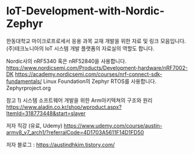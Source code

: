 # IoT-Development-with-Nordic-Zephyr
한동대학교 마이크로프로세서 응용 과목 교재 개발을 위한 자료 및 링크 모음입니다.
(주)테크노니아의 IoT 시스템 개발 플랫폼의 자료실의 역할도 합니다.

Nordic사의 nRF5340 혹은 nRF52840을 사용합니다. 
https://www.nordicsemi.com/Products/Development-hardware/nRF7002-DK
https://academy.nordicsemi.com/courses/nrf-connect-sdk-fundamentals/
Linux Foundation의 Zephyr RTOS를 사용합니다.
 Zephyrproject.org 

참고 1) 시스템 소프트웨어 개발을 위한 Arm아키텍쳐의 구조와 원리
 https://www.aladin.co.kr/shop/wproduct.aspx?ItemId=318773448&start=slayer
 
 저자 직강 (유료, Udemy)
 https://www.udemy.com/course/austin-armv8_v7_arch1/?referralCode=4D1703A5611F14D1FD50
 
 저자 블로그 : https://austindhkim.tistory.com/
 
